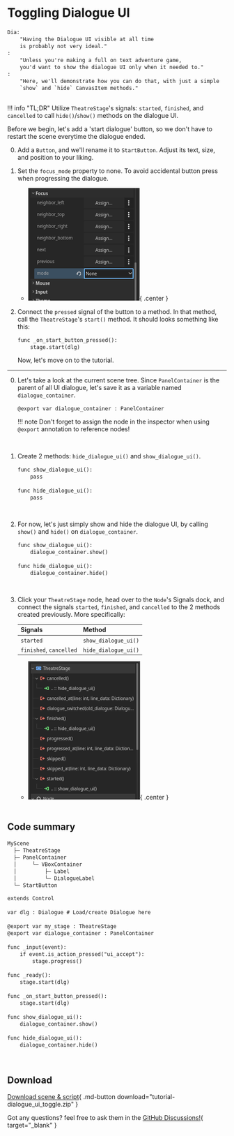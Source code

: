 # Toggling Dialogue UI

```
Dia:
    "Having the Dialogue UI visible at all time
    is probably not very ideal."
:
    "Unless you're making a full on text adventure game,
    you'd want to show the dialogue UI only when it needed to."
:
    "Here, we'll demonstrate how you can do that, with just a simple
    `show` and `hide` CanvasItem methods."


```

!!! info "TL;DR"
    Utilize `TheatreStage`'s signals: `started`, `finished`, and `cancelled` to call `hide()`/`show()` methods on the dialogue UI.

Before we begin, let's add a 'start dialogue' button, so we don't have to restart the scene everytime the dialogue ended.

0. Add a `Button`, and we'll rename it to `StartButton`. Adjust its text, size, and position to your liking.

0. Set the `focus_mode` property to none. To avoid accidental button press when progressing the dialogue.

    <div class="grid cards" markdown>

    - ![Button's focus_mode set to none](button_focus_mode.png){ .center }

    </div>

0. Connect the `pressed` signal of the button to a method. In that method, call the `TheatreStage`'s `start()` method. It should looks something like this:

    ```gdscript
    func _on_start_button_pressed():
        stage.start(dlg)
    ```

    Now, let's move on to the tutorial.

<hr>

0. Let's take a look at the current scene tree. Since `PanelContainer` is the parent of all UI dialogue, let's save it as a variable named `dialogue_container`.

    ```gdscript
    @export var dialogue_container : PanelContainer
    ```

    !!! note
        Don't forget to assign the node in the inspector when using `@export` annotation to reference nodes!

    <br>

0. Create 2 methods: `hide_dialogue_ui()` and `show_dialogue_ui()`.

    ```gdscript
    func show_dialogue_ui():
        pass

    func hide_dialogue_ui():
        pass
    ```

    <br>

0. For now, let's just simply show and hide the dialogue UI, by calling `show()` and `hide()` on `dialogue_container`.

    ```gdscript hl_lines="2 5"
    func show_dialogue_ui():
        dialogue_container.show()

    func hide_dialogue_ui():
        dialogue_container.hide()
    ```

    <br>

0. Click your `TheatreStage` node, head over to the `Node`'s Signals dock, and connect the signals `started`, `finished`, and `cancelled` to the 2 methods created previously. More specifically:

    <style>.md-typeset__scrollwrap{ text-align: center; }</style>

    | Signals                    | Method               |
    |----------------------------|----------------------|
    | `started`                  | `show_dialogue_ui()` |
    | `finished`, `cancelled`    | `hide_dialogue_ui()` |

    <div class="grid cards" markdown>

    - ![TheatreStage signals: started, progressed, cancelled, connected to the script.](signals_correctly_connected.png){ .center }

    </div>

    <br>

## Code summary

``` hl_lines="7"
MyScene
  ├─ TheatreStage
  ├─ PanelContainer
  │     └─ VBoxContainer
  │         ├─ Label
  │         └─ DialogueLabel
  └─ StartButton
```

```gdscript hl_lines="6 15 16 18 19 21 22"
extends Control

var dlg : Dialogue # Load/create Dialogue here

@export var my_stage : TheatreStage
@export var dialogue_container : PanelContainer

func _input(event):
    if event.is_action_pressed("ui_accept"):
        stage.progress()

func _ready():
    stage.start(dlg)

func _on_start_button_pressed():
    stage.start(dlg)

func show_dialogue_ui():
    dialogue_container.show()

func hide_dialogue_ui():
    dialogue_container.hide()

```

<br>

## Download

[Download scene & script](tutorial-dialogue_ui_toggle.zip "Drop the directory 'tutorials' directly in your project root folder"){ .md-button download="tutorial-dialogue_ui_toggle.zip" }

Got any questions? feel free to ask them in the [GitHub Discussions!](https://github.com/nndda/Theatre/discussions/new?category=help){ target="_blank" }